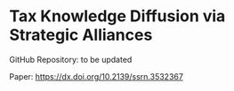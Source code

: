 # Tax Knowledge Diffusion via Strategic Alliances 

GitHub Repository: to be updated

Paper: https://dx.doi.org/10.2139/ssrn.3532367 
